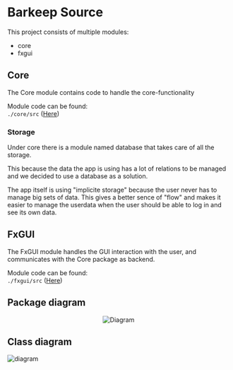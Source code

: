 # Barkeep Source

This project consists of multiple modules:

- core
- fxgui


## Core

The Core module contains code to handle the core-functionality

Module code can be found:\
`./core/src` ([Here](https://gitlab.stud.idi.ntnu.no/it1901/groups-2020/gr2011/gr2011/-/tree/master/BarKeep/core/src))

### Storage

Under core there is a module named database that takes care of all the storage.

This because the data the app is using has a lot of relations to be managed and we decided
to use a database as a solution.

The app itself is using "implicite storage" because the user never has to manage big sets of data.
This gives a better sence of "flow" and makes it easier to manage the userdata when the user should
be able to log in and see its own data.



## FxGUI

The FxGUI module handles the GUI interaction with the user,
and communicates with the Core package as backend.

Module code can be found:\
`./fxgui/src` ([Here](https://gitlab.stud.idi.ntnu.no/it1901/groups-2020/gr2011/gr2011/-/tree/master/BarKeep/fxgui/src))


## Package diagram

<p align="center"><img src="http://www.plantuml.com/plantuml/png/NP11IyGm48Nlyok6tliFH7Qn5OgmAztr8A67QNTSgh49oHG5wNytfWsowQ7CvCjxURoT5t8oVsgmD7pGbR5u-xxEOu4_e1xC9CvepSvtU5UMgFRMTX3_6ItBUrGjM-D7CMvaty42y6yw6CS5aiU_8NXZ-2uar9CFz4ozPX-vn76xeLvETNlgrhbgcyDJMfhZ5x-QUTiUswO-L94jeAhpqVJlFCYQEWIh9nabXbBxvoQTLjlxoJ-jc6aoiYQC6bYo6ZBbRICvtV5q2St_0W00" alt="Diagram"></p>

## Class diagram

![diagram](http://www.plantuml.com/plantuml/svg/xLflRzks4txlJy7Vgr-Br0wQbqKHr7RYrLlQ5FbJOC20W9REDXTA9CXJugvhFlj4KQf5-sH5Sp5WWmCKSUyUaiU7zv1tHjvPv0QpHFPGe0HsTpSQNlroVlxf_vQD9RUMdGc-C3ovk_ijxVKOIta2LlC8s8oRUm3DlkPMnY87hco3CoFI-zBZVlfCnEmD4odMJ6wgt7YDENXHipzmcJb7hBAPXE-E8rRC-kBbJii2S1flMZxo13PjdzqgWT5k3RN4K4iDHULtKHg_zVo_vnCsCGBIs2w5titQ4LiZWmXeCqt7hGNpcZAUjF91ZBNLsFttVdPpsRRz0EoMf3t_EXAcbu_mgyhQD8EYqCo5YhWyumWt8gahf9p5HK7OWgq-KpgNZocOJQDRbQ8kf8HQWwAJMCFwDIYAzzSTGNkLU7ipxrEFCl_7-EzEjHiSa0m95v9w0EQ5aY-4nTphVhrTQ_kqVagUt3gmvFjqzrbgRksZCZ6rU6R1q2_J4VFxty_0uxX1aUUEZqtZv3iNMxcotdrx6dqgTqnbJRhvn0bBmWqawW6eu2qLl6qCtZO7J-Kd7RobWz__Id2pvdfjJrKwkLeJABmBscrj6J9jETIMCvesqaem6DPtWqmF_Znbl_C7FX1gS0r6S2d-uBvg8qgRpWDKln_U7syAUbztGf-Gw9pUhG7EHgpGDePOfyplzXq7Q3TtGB6hWjrl0ajiLhbx_7dGp598jvSECJJJGKVIF22CnpjsSkVoSIrdhaKWPQx5OEId6kfwHVtL8aSHVSiJFU4Y9JByqDyS-fj3VtFeR_xf-lhGtnpwcqD_S-Xl3ltDeRyvz3U7_gRtV44FuxZOo5YbQ9IKmJFqv2xaQf-Z356bDIr7IoKY6AbLWR0vP5nPtXQcKmhi4oP4kntLmNE0UCOZj-e5du6iIN39qrX25NMWJk-QY3Gkro2yFm5UFe1v4F18U2_KGcKOE4Ggi60MQkO-YuLrL7jE0ezMEfCSOHooiniJ1jpzMcveLFi-rt8Q7SDRVhA88jfSmaCNHiWDRbYKthFrkOA5i6Wu2fKs9wd7-kC8ShM2IEaei5Kf56RSKrbLMUThWlWNlcqX2zn4otMIty0A9m9al8NnyT08f_XQB9y5FFfu2Cn9C-Y8pOL4CBGcAk-7Byrw6LRK4hvHhj164H6Egng17JGs34-NW0Gp4wXCnnpBUQfJ9W3RtkuvcszUDALfuwtsLA-vgtgEIWaN0vanHonQGdJlJlzZZY787nlW20v07najTF9CkxDINRaKCUuKGGB2zFAMUcNYylcvSGSzLZ9BqggHULNMaAURy9Fduz71AhYJK0NU0fsqeaG2JGi7dV7ce9FEermojEunG3-RagDAL6V5gOHoQbV_MNMMNPzNGf0ktaRxt_ysYNnHYEwxa1WfjtwnqYw_hgcOLhN7cLei4_f-QAMylf-0BOlA0FsrH6Fz5vQMyzLWlahaO9eAf6fpLtVqCzrVmxdMKaH5BCvRVUwnzcUzozhqfT8sEimH0rfPWSe8i46Yr1s-pB-gB5ySa2oZ7CUaOoWbmN_NC3nhRN7ucxGnb6uEdpy_8FRtYFe3J_a231Ns4niDhy_lRgykrjyA423aPW7uNXLLaPlIVQHgtaYb2AiADPO2KXnx6xNBI08tta_oKB4wCIff9B3PgPN5dwrARrHZ9RrZyJw35KGPWjlA_aTHzPfxvj6eh1Xt08YkuaUdbRlPEWYpasBFLn7eBhB8VunOB97DbK8m-Ny_IPxYxOSB5li_WindJi5mX9ZDlh3hUy1eESN_iHTBH6tV71_F1CwoABSFb5aSwmHi0favjWLo8F1bRw8CIvG19jAvCabnUJ8-KnaoN0hBK2dvYca9t48X0nuXqqiXXTOmA2Tyjt2Fso1IIG_Ik0ptNVunI-HV)